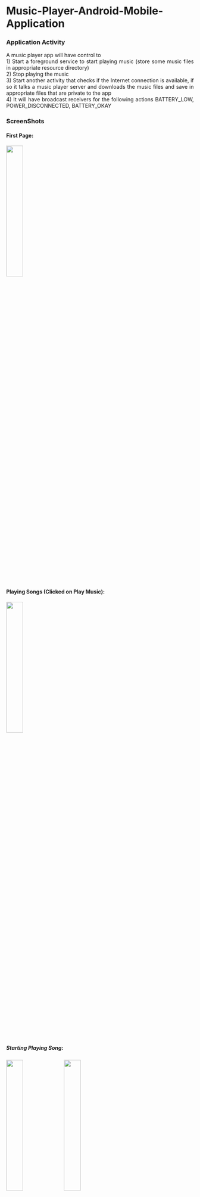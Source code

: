 # Music-Player-Android-Mobile-Application

### Application Activity
<p align = "justify">
A music player app will have control to<br/>
1) Start a foreground service to start playing music (store some music files in appropriate resource directory) <br/>
2) Stop playing the music <br/>
3) Start another activity that checks if the Internet connection is available, if so it talks a music player server and downloads the music files and save in appropriate files that are private to the app <br/>
4) It will have broadcast receivers for the following actions BATTERY_LOW, POWER_DISCONNECTED, BATTERY_OKAY <br/>

</p>

### ScreenShots

#### First Page:
<img src="https://user-images.githubusercontent.com/43794593/154310113-51ea89c6-6c1d-42c0-9c4e-c07a0a4e1a4a.jpg" width=30% height=30%>
<br/>

#### Playing Songs (Clicked on Play Music):
<img src="https://user-images.githubusercontent.com/43794593/154310153-8030d97f-a304-40bf-b75e-46090cab6bbb.jpg" width=30% height=30%>
<br/>

##### Starting Playing Song:
<img src="https://user-images.githubusercontent.com/43794593/154310348-5c7d57dd-fa7d-4d07-835c-522db20695ed.jpg" width=30% height=30%> <img src="https://user-images.githubusercontent.com/43794593/154310738-b1c2d9d7-d617-4f7b-9d1d-47e606dd1305.jpg" width=30% height=30%>
<br/>

##### Stopped Playing Song:
<img src="https://user-images.githubusercontent.com/43794593/154310449-fffb153b-ac81-4f7f-93c3-dca0c7f56910.jpg" width=30% height=30%>

#### Download Song (Clicked on Download Song):
<img src="https://user-images.githubusercontent.com/43794593/154310490-06f2d6de-8821-457d-a80e-72f121eb9d1f.jpg" width=30% height=30%>
<br/>

##### Invalid URL when Downloading:
<img src="https://user-images.githubusercontent.com/43794593/154310509-897d654e-3968-4846-afe3-fd47ef10aa08.jpg" width=30% height=30%> <img src="https://user-images.githubusercontent.com/43794593/154310536-7102de57-9aab-42e0-ace3-b4b0bdbc742c.jpg" width=30% height=30%>
<br/>

##### Valid URL when Downloading:
<img src="https://user-images.githubusercontent.com/43794593/154310599-b221f2c9-24a8-4b53-b930-aa79b46658b5.jpg" width=30% height=30%> <img src="https://user-images.githubusercontent.com/43794593/154310615-d8da5662-ad57-48e4-94aa-1569496732c0.jpg" width=30% height=30%>
<img src="https://user-images.githubusercontent.com/43794593/154310639-9b3f2334-b65f-48c4-9edd-5b03797612c3.jpg" width=30% height=30%> <img src="https://user-images.githubusercontent.com/43794593/154310666-efd86841-ecee-47dc-a633-b84881199abc.jpg" width=30% height=30%>
<img src="https://user-images.githubusercontent.com/43794593/154310699-81e708fe-2e25-42d1-8d10-4fd07eb9b9c8.jpg" width=30% height=30%>
<br/>
